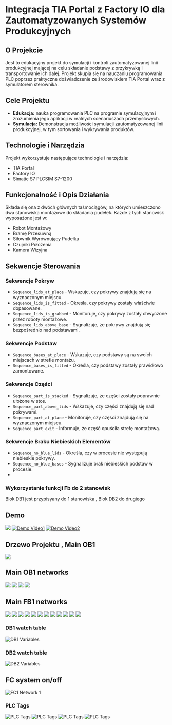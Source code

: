 #  Integracja TIA Portal z Factory IO dla Zautomatyzowanych Systemów Produkcyjnych

## O Projekcie

Jest to edukacyjny projekt do symulacji i kontroli zautomatyzowanej linii produkcyjnej mającej na celu składanie podstawy z przykrywką i transportowanie ich dalej. Projekt skupia się na nauczaniu programowania PLC poprzez praktyczne doświadczenie ze środowiskiem TIA Portal wraz z symulatorem sterownika.

## Cele Projektu

- **Edukacja:**  nauka programowania PLC na programie symulacyjnym i zrozumienia jego aplikacji w realnych scenariuszach przemysłowych.
- **Symulacja:** Demonstracja możliwości symulacji zautomatyzowanej linii produkcyjnej, w tym sortowania i wykrywania  produktów.

## Technologie i Narzędzia

Projekt wykorzystuje następujące technologie i narzędzia:
- TIA Portal
- Factory IO
- Simatic S7 PLCSIM S7-1200

## Funkcjonalność i Opis Działania 
Składa się ona z dwóch głównych taśmociągów, na których umieszczono dwa stanowiska montażowe do składania pudełek. Każde z tych stanowisk wyposażone jest w:
- Robot Montażowy
- Bramę Przesuwną
- Siłownik Wyrównujący Pudełka
- Czujniki Położenia
- Kamera Wizyjna

## Sekwencje Sterowania
### Sekwencje Pokryw
- `Sequence_lids_at_place` - Wskazuje, czy pokrywy znajdują się na wyznaczonym miejscu.
- `Sequence_lids_is_fitted` - Określa, czy pokrywy zostały właściwie dopasowane.
- `Sequence_lids_is_grabbed` - Monitoruje, czy pokrywy zostały chwyczone przez roboty montażowe.
- `Sequence_lids_above_base` - Sygnalizuje, że pokrywy znajdują się bezpośrednio nad podstawami.

### Sekwencje Podstaw
- `Sequence_bases_at_place` - Wskazuje, czy podstawy są na swoich miejscach w strefie montażu.
- `Sequence_bases_is_fitted` - Określa, czy podstawy zostały prawidłowo zamontowane.

### Sekwencje Części
- `Sequence_part_is_stacked` - Sygnalizuje, że części zostały poprawnie ułożone w stos.
- `Sequence_part_above_lids` - Wskazuje, czy części znajdują się nad pokrywami.
- `Sequence_part_at_place` - Monitoruje, czy części znajdują się na wyznaczonym miejscu.
- `Sequence_part_exit` - Informuje, że część opuściła strefę montażową.

### Sekwencje Braku Niebieskich Elementów
- `Sequence_no_blue_lids` - Określa, czy w procesie nie występują niebieskie pokrywy.
- `Sequence_no_blue_bases` - Sygnalizuje brak niebieskich podstaw w procesie.
- 
### Wykorzystanie funkcji Fb do 2 stanowisk 
Blok DB1 jest przypisyany do 1 stanowiska , Blok DB2 do drugiego

## Demo 
![](project_box_stacking/images/production_line.PNG)
[![Demo Video1]()](project_box_stacking/images/FactoryIO_part1.mp4)
[![Demo Video2]()](project_box_stacking/images/FactoryIO_part2.mp4)

## Drzewo Projektu , Main OB1
![](project_box_stacking/images/main_view.PNG)

## Main OB1 networks
![](project_box_stacking/images/OB1_net1-net2.PNG)
![](project_box_stacking/images/OB1_net3.PNG)
![](project_box_stacking/images/OB1_net4.PNG)
![](project_box_stacking/images/OB1_net5.PNG)

## Main FB1 networks 
![](project_box_stacking/images/FB_networks.PNG)
![](project_box_stacking/images/FB_variables.PNG)
![](project_box_stacking/images/FB1_variables_2.PNG)
![](project_box_stacking/images/FB1_net1.PNG)
![](project_box_stacking/images/FB1_net2-5.PNG)
![](project_box_stacking/images/FB1-net5-7.PNG)
![](project_box_stacking/images/FB1-net8-10.PNG)
![](project_box_stacking/images/FB1-net11-13.PNG)
![](project_box_stacking/images/FB1-net14-17.PNG)
![](project_box_stacking/images/FB1-net18-20.PNG)
![](project_box_stacking/images/FB1-net21-23.PNG)
![](project_box_stacking/images/FB1-net24.PNG)

### DB1 watch table
![DB1 Variables](project_box_stacking/images/watch_table_DB1.PNG)

### DB2 watch table
![DB2 Variables](project_box_stacking/images/watch_table_DB2.PNG)

## FC system on/off
![FC1 Network 1](project_box_stacking/images/FC1-net1.PNG)

### PLC Tags
![PLC Tags](project_box_stacking/images/Tag_table_FactoryIO_1.PNG)
![PLC Tags](project_box_stacking/images/Tag_table_FactoryIO_2.PNG)
![PLC Tags](project_box_stacking/images/Tag_table_on_off.PNG)
![PLC Tags](project_box_stacking/images/PLC_tags_standardvariable_tabelle.PNG)



